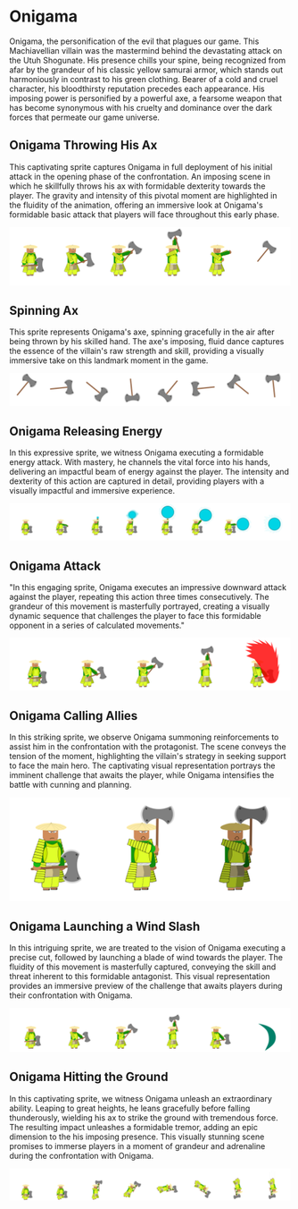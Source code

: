 # Onigama
Onigama, the personification of the evil that plagues our game. This Machiavellian villain was the mastermind behind the devastating attack on the Utuh Shogunate. His presence chills your spine, being recognized from afar by the grandeur of his classic yellow samurai armor, which stands out harmoniously in contrast to his green clothing. Bearer of a cold and cruel character, his bloodthirsty reputation precedes each appearance. His imposing power is personified by a powerful axe, a fearsome weapon that has become synonymous with his cruelty and dominance over the dark forces that permeate our game universe.

## Onigama Throwing His Ax
This captivating sprite captures Onigama in full deployment of his initial attack in the opening phase of the confrontation. An imposing scene in which he skillfully throws his ax with formidable dexterity towards the player. The gravity and intensity of this pivotal moment are highlighted in the fluidity of the animation, offering an immersive look at Onigama's formidable basic attack that players will face throughout this early phase.

<div align="center"> 
  <img src="image_onigama/onigamaArremessa.png" alt="Onigama Throwing His Ax">
</div>

## Spinning Ax
This sprite represents Onigama's axe, spinning gracefully in the air after being thrown by his skilled hand. The axe's imposing, fluid dance captures the essence of the villain's raw strength and skill, providing a visually immersive take on this landmark moment in the game.

<div align="center"> 
  <img src="image_onigama/giroMachado.png" alt="Spinning Ax">
</div>

## Onigama Releasing Energy
In this expressive sprite, we witness Onigama executing a formidable energy attack. With mastery, he channels the vital force into his hands, delivering an impactful beam of energy against the player. The intensity and dexterity of this action are captured in detail, providing players with a visually impactful and immersive experience.

<div align="center"> 
  <img src="image_onigama/energiaOnigama.png" alt="Onigama Releasing Energy">
</div>

## Onigama Attack
"In this engaging sprite, Onigama executes an impressive downward attack against the player, repeating this action three times consecutively. The grandeur of this movement is masterfully portrayed, creating a visually dynamic sequence that challenges the player to face this formidable opponent in a series of calculated movements."

<div align="center"> 
  <img src="image_onigama/onigamaAtaca.png" alt="Onigama Attack">
</div>

## Onigama Calling Allies
In this striking sprite, we observe Onigama summoning reinforcements to assist him in the confrontation with the protagonist. The scene conveys the tension of the moment, highlighting the villain's strategy in seeking support to face the main hero. The captivating visual representation portrays the imminent challenge that awaits the player, while Onigama intensifies the battle with cunning and planning.

<div align="center"> 
  <img src="image_onigama/onigamaChama.png" alt="Onigama Calling Allies">
</div>

## Onigama Launching a Wind Slash
In this intriguing sprite, we are treated to the vision of Onigama executing a precise cut, followed by launching a blade of wind towards the player. The fluidity of this movement is masterfully captured, conveying the skill and threat inherent to this formidable antagonist. This visual representation provides an immersive preview of the challenge that awaits players during their confrontation with Onigama.

<div align="center"> 
  <img src="image_onigama/onigamaVento.png" alt="Onigama Launching a Wind Slash">
</div>

## Onigama Hitting the Ground
In this captivating sprite, we witness Onigama unleash an extraordinary ability. Leaping to great heights, he leans gracefully before falling thunderously, wielding his ax to strike the ground with tremendous force. The resulting impact unleashes a formidable tremor, adding an epic dimension to the his imposing presence. This visually stunning scene promises to immerse players in a moment of grandeur and adrenaline during the confrontation with Onigama.

<div align="center"> 
  <img src="image_onigama/onigamaPancada.png" alt="Onigama Hitting the Ground">
</div>